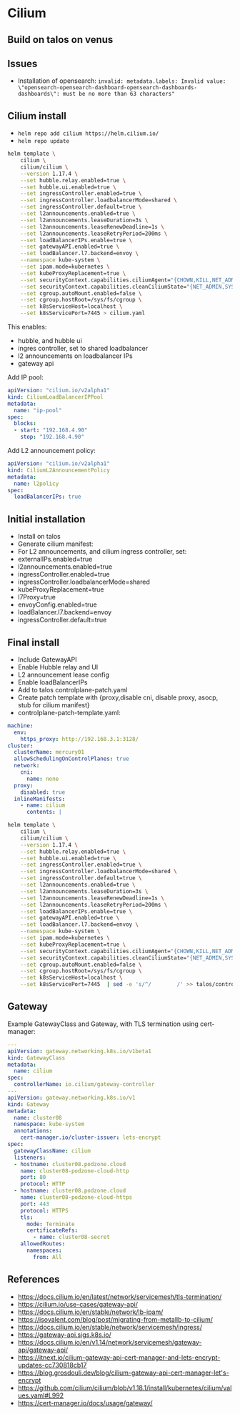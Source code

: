 # Cilium

## Build on talos on venus

## Issues

- Installation of opensearch: `invalid: metadata.labels: Invalid value: \"opensearch-opensearch-dashboard-opensearch-dashboards-dashboards\": must be no more than 63 characters"`

## Cilium install

- `helm repo add cilium https://helm.cilium.io/`
- `helm repo update`

```bash
helm template \
    cilium \
    cilium/cilium \
    --version 1.17.4 \
    --set hubble.relay.enabled=true \
    --set hubble.ui.enabled=true \
    --set ingressController.enabled=true \
    --set ingressController.loadbalancerMode=shared \
    --set ingressController.default=true \
    --set l2announcements.enabled=true \
    --set l2announcements.leaseDuration=3s \
    --set l2announcements.leaseRenewDeadline=1s \
    --set l2announcements.leaseRetryPeriod=200ms \
    --set loadBalancerIPs.enable=true \
    --set gatewayAPI.enabled=true \
    --set loadBalancer.l7.backend=envoy \
    --namespace kube-system \
    --set ipam.mode=kubernetes \
    --set kubeProxyReplacement=true \
    --set securityContext.capabilities.ciliumAgent="{CHOWN,KILL,NET_ADMIN,NET_RAW,IPC_LOCK,SYS_ADMIN,SYS_RESOURCE,DAC_OVERRIDE,FOWNER,SETGID,SETUID}" \
    --set securityContext.capabilities.cleanCiliumState="{NET_ADMIN,SYS_ADMIN,SYS_RESOURCE}" \
    --set cgroup.autoMount.enabled=false \
    --set cgroup.hostRoot=/sys/fs/cgroup \
    --set k8sServiceHost=localhost \
    --set k8sServicePort=7445 > cilium.yaml
```

This enables:

- hubble, and hubble ui
- ingres controller, set to shared loadbalancer
- l2 announcements on loadbalancer IPs
- gateway api

Add IP pool:

```yaml
apiVersion: "cilium.io/v2alpha1"
kind: CiliumLoadBalancerIPPool
metadata:
  name: "ip-pool"
spec:
  blocks:
  - start: "192.168.4.90"
    stop: "192.168.4.90"
```

Add L2 announcement policy:

```yaml
apiVersion: "cilium.io/v2alpha1"
kind: CiliumL2AnnouncementPolicy
metadata:
  name: l2policy
spec:
  loadBalancerIPs: true
```

## Initial installation

- Install on talos
- Generate cilium manifest:
- For L2 announcements, and cilium ingress controller, set:
- externalIPs.enabled=true
- l2announcements.enabled=true
- ingressController.enabled=true
- ingressController.loadbalancerMode=shared
- kubeProxyReplacement=true
- l7Proxy=true
- envoyConfig.enabled=true
- loadBalancer.l7.backend=envoy
- ingressController.default=true

## Final install

- Include GatewayAPI
- Enable Hubble relay and UI
- L2 announcement lease config
- Enable loadBalancerIPs
- Add to talos controlplane-patch.yaml
- Create patch template with {proxy,disable cni, disable proxy, asocp, stub for cilium manifest}
- controlplane-patch-template.yaml:

```yaml
machine:
  env:
    https_proxy: http://192.168.3.1:3128/
cluster:
  clusterName: mercury01
  allowSchedulingOnControlPlanes: true
  network:
    cni:
      name: none
  proxy:
    disabled: true
  inlineManifests:
    - name: cilium
      contents: |
```

```bash
helm template \
    cilium \
    cilium/cilium \
    --version 1.17.4 \
    --set hubble.relay.enabled=true \
    --set hubble.ui.enabled=true \
    --set ingressController.enabled=true \
    --set ingressController.loadbalancerMode=shared \
    --set ingressController.default=true \
    --set l2announcements.enabled=true \
    --set l2announcements.leaseDuration=3s \
    --set l2announcements.leaseRenewDeadline=1s \
    --set l2announcements.leaseRetryPeriod=200ms \
    --set loadBalancerIPs.enable=true \
    --set gatewayAPI.enabled=true \
    --set loadBalancer.l7.backend=envoy \
    --namespace kube-system \
    --set ipam.mode=kubernetes \
    --set kubeProxyReplacement=true \
    --set securityContext.capabilities.ciliumAgent="{CHOWN,KILL,NET_ADMIN,NET_RAW,IPC_LOCK,SYS_ADMIN,SYS_RESOURCE,DAC_OVERRIDE,FOWNER,SETGID,SETUID}" \
    --set securityContext.capabilities.cleanCiliumState="{NET_ADMIN,SYS_ADMIN,SYS_RESOURCE}" \
    --set cgroup.autoMount.enabled=false \
    --set cgroup.hostRoot=/sys/fs/cgroup \
    --set k8sServiceHost=localhost \
    --set k8sServicePort=7445  | sed -e 's/^/        /' >> talos/controlplane-patch.yaml
```

## Gateway

Example GatewayClass and Gateway, with TLS termination using cert-manager:

```yaml
---
apiVersion: gateway.networking.k8s.io/v1beta1
kind: GatewayClass
metadata:
  name: cilium
spec:
  controllerName: io.cilium/gateway-controller
---
apiVersion: gateway.networking.k8s.io/v1
kind: Gateway
metadata:
  name: cluster08
  namespace: kube-system
  annotations:
    cert-manager.io/cluster-issuer: lets-encrypt
spec:
  gatewayClassName: cilium
  listeners:
  - hostname: cluster08.podzone.cloud
    name: cluster08-podzone-cloud-http
    port: 80
    protocol: HTTP
  - hostname: cluster08.podzone.cloud
    name: cluster08-podzone-cloud-https
    port: 443
    protocol: HTTPS
    tls:
      mode: Terminate
      certificateRefs:
        - name: cluster08-secret
    allowedRoutes:
      namespaces:
        from: All
```

## References

- <https://docs.cilium.io/en/latest/network/servicemesh/tls-termination/>
- <https://cilium.io/use-cases/gateway-api/>
- <https://docs.cilium.io/en/stable/network/lb-ipam/>
- <https://isovalent.com/blog/post/migrating-from-metallb-to-cilium/>
- <https://docs.cilium.io/en/stable/network/servicemesh/ingress/>
- <https://gateway-api.sigs.k8s.io/>
- <https://docs.cilium.io/en/v1.14/network/servicemesh/gateway-api/gateway-api/>
- <https://itnext.io/cilium-gateway-api-cert-manager-and-lets-encrypt-updates-cc730818cb17>
- <https://blog.grosdouli.dev/blog/cilium-gateway-api-cert-manager-let's-encrypt>
- <https://github.com/cilium/cilium/blob/v1.18.1/install/kubernetes/cilium/values.yaml#L992>
- <https://cert-manager.io/docs/usage/gateway/>
